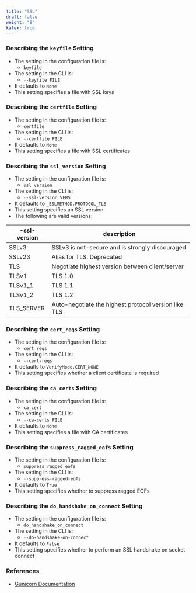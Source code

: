 ```yaml
---
title: "SSL"
draft: false
weight: "8"
katex: true
---
```


### Describing the `keyfile` Setting
- The setting in the configuration file is:
	- `keyfile`
- The setting in the CLI is:
	- `--keyfile FILE`
- It defaults to `None`
- This setting specifies a file with SSL keys

### Describing the `certfile` Setting
- The setting in the configuration file is:
	- `certfile`
- The setting in the CLI is:
	- `--certfile FILE`
- It defaults to `None`
- This setting specifies a file with SSL certificates

### Describing the `ssl_version` Setting
- The setting in the configuration file is:
	- `ssl_version`
- The setting in the CLI is:
	- `--ssl-version VERS`
- It defaults to `_SSLMETHOD.PROTOCOL_TLS`
- This setting specifies an SSL version
- The following are valid versions:

| **-ssl-version** | **description**                                      |
| ---------------- | ---------------------------------------------------- |
| SSLv3            | SSLv3 is not-secure and is strongly discouraged      |
| SSLv23           | Alias for TLS. Deprecated                            |
| TLS              | Negotiate highest version between client/server      |
| TLSv1            | TLS 1.0                                              |
| TLSv1_1          | TLS 1.1                                              |
| TLSv1_2          | TLS 1.2                                              |
| TLS_SERVER       | Auto-negotiate the highest protocol version like TLS |

### Describing the `cert_reqs` Setting
- The setting in the configuration file is:
	- `cert_reqs`
- The setting in the CLI is:
	- `--cert-reqs`
- It defaults to `VerifyMode.CERT_NONE`
- This setting specifies whether a client certificate is required

### Describing the `ca_certs` Setting
- The setting in the configuration file is:
	- `ca_cert`
- The setting in the CLI is:
	- `--ca-certs FILE`
- It defaults to `None`
- This setting specifies a file with CA certificates

### Describing the `suppress_ragged_eofs` Setting
- The setting in the configuration file is:
	- `suppress_ragged_eofs`
- The setting in the CLI is:
	- `--suppress-ragged-eofs`
- It defaults to `True`
- This setting specifies whether to suppress ragged EOFs

### Describing the `do_handshake_on_connect` Setting
- The setting in the configuration file is:
	- `do_handshake_on_connect`
- The setting in the CLI is:
	- `--do-handshake-on-connect`
- It defaults to `False`
- This setting specifies whether to perform an SSL handshake on socket connect

### References
- [Gunicorn Documentation](https://docs.gunicorn.org/en/stable/settings.html#ssl)
